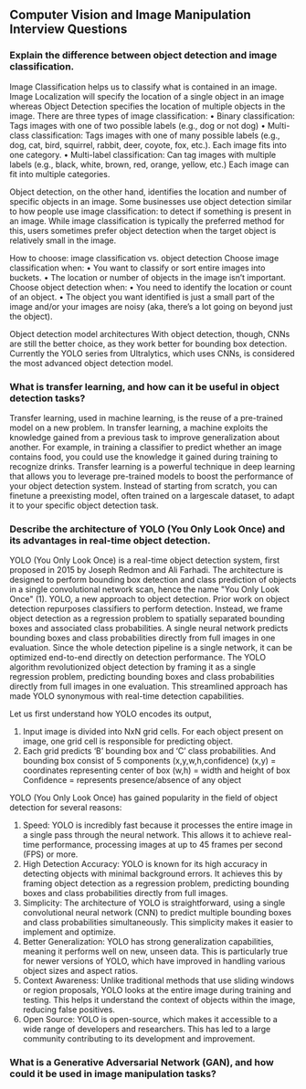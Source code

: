 ## Computer Vision and Image Manipulation Interview Questions
### Explain the difference between object detection and image classification.
Image Classification helps us to classify what is contained in an image. Image Localization will specify the location of a single object in an image whereas Object 
Detection specifies the location of multiple objects in the image.
There are three types of image classification:
•	Binary classification: Tags images with one of two possible labels (e.g., dog or not dog)
•	Multi-class classification: Tags images with one of many possible labels (e.g., dog, cat, bird, squirrel, rabbit, deer, coyote, fox, etc.). Each image fits into one category.
•	Multi-label classification: Can tag images with multiple labels (e.g., black, white, brown, red, orange, yellow, etc.) Each image can fit into multiple categories.

Object detection, on the other hand, identifies the location and number of specific objects in an image. Some businesses use object detection similar to how people use 
image classification: to detect if something is present in an image. While image classification is typically the preferred method for this, users sometimes prefer object
detection when the target object is relatively small in the image.

How to choose: image classification vs. object detection
Choose image classification when:
•	You want to classify or sort entire images into buckets.
•	The location or number of objects in the image isn’t important.
Choose object detection when:
•	You need to identify the location or count of an object.
•	The object you want identified is just a small part of the image and/or your images are noisy (aka, there’s a lot going on beyond just the object).

Object detection model architectures
With object detection, though, CNNs are still the better choice, as they work better for bounding box detection. 
Currently the YOLO series from Ultralytics, which uses CNNs, is considered the most advanced object detection model.

###  What is transfer learning, and how can it be useful in object detection tasks?

Transfer learning, used in machine learning, is the reuse of a pre-trained model on a new problem. In transfer learning, a machine exploits the knowledge gained from a previous task to improve generalization about another. For example, in training a classifier to predict whether an image contains food, you could use the knowledge it gained during training to recognize drinks.
Transfer learning is a powerful technique in deep learning that allows you to leverage pre-trained models to boost the performance of your object detection system. Instead of starting from scratch, you can finetune a preexisting model, often trained on a largescale dataset, to adapt it to your specific object detection task.



### Describe the architecture of YOLO (You Only Look Once) and its advantages in real-time object detection.
YOLO (You Only Look Once) is a real-time object detection system, first proposed in 2015 by Joseph Redmon and Ali Farhadi. The architecture is designed to perform bounding box detection and class prediction of objects in a single convolutional network scan, hence the name "You Only Look Once" (1).
YOLO, a new approach to object detection. Prior work on object detection repurposes classifiers to perform detection. Instead, we frame object detection as a regression problem to spatially separated bounding boxes and associated class probabilities. A single neural network predicts bounding boxes and class probabilities directly from full images in one evaluation. Since the whole detection pipeline is a single network, it can be optimized end-to-end directly on detection performance.
The YOLO algorithm revolutionized object detection by framing it as a single regression problem, predicting bounding boxes and class probabilities directly from full images in one evaluation. This streamlined approach has made YOLO synonymous with real-time detection capabilities.

Let us first understand how YOLO encodes its output,
1. Input image is divided into NxN grid cells. For each object present on image, one grid cell is responsible for predicting object.
2. Each grid predicts ‘B’ bounding box and ‘C’ class probabilities. And bounding box consist of 5 components (x,y,w,h,confidence)
(x,y) = coordinates representing center of box
(w,h) = width and height of box
Confidence = represents presence/absence of any object

YOLO (You Only Look Once) has gained popularity in the field of object detection for several reasons:
1.	Speed: YOLO is incredibly fast because it processes the entire image in a single pass through the neural network. This allows it to achieve real-time performance, processing images at up to 45 frames per second (FPS) or more.
2.	High Detection Accuracy: YOLO is known for its high accuracy in detecting objects with minimal background errors. It achieves this by framing object detection as a regression problem, predicting bounding boxes and class probabilities directly from full images.
3.	Simplicity: The architecture of YOLO is straightforward, using a single convolutional neural network (CNN) to predict multiple bounding boxes and class probabilities simultaneously. This simplicity makes it easier to implement and optimize.
4.	Better Generalization: YOLO has strong generalization capabilities, meaning it performs well on new, unseen data. This is particularly true for newer versions of YOLO, which have improved in handling various object sizes and aspect ratios.
5.	Context Awareness: Unlike traditional methods that use sliding windows or region proposals, YOLO looks at the entire image during training and testing. This helps it understand the context of objects within the image, reducing false positives.
6.	Open Source: YOLO is open-source, which makes it accessible to a wide range of developers and researchers. This has led to a large community contributing to its development and improvement.


### What is a Generative Adversarial Network (GAN), and how could it be used in image manipulation tasks?